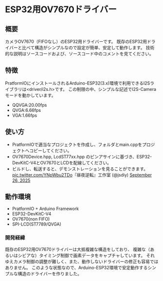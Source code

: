 # ESP32用OV7670ドライバー

## 概要
カメラOV7670（FIFOなし）のESP32用ドライバーです。
既存のESP32用ドライバーと比べて構造がシンプルなので設定が簡単、安定して動作します。
技術的な説明はソースコードおよび、ソースコード中のコメントを見てください。

## 特徴
PratformIOにインストールされるArduino-ESP32(3.x)環境で利用できるI2Sライブラリは<driver/i2s.h>です。
この制限の中、シンプルな記述でI2S-Cameraモードを動かしています。
- QQVGA:20.00fps
- QVGA:6.66fps
- VGA:1.66fps

## 使い方
- PratformIOで適当なプロジェクトを作成し、<lib>フォルダとmain.cppをプロジェクトへコピーしてください。
- OV7670Device.hpp, LcdST77xx.hpp のピンアサインに基づき、ESP32-DevKitC-V4とOV7670とLCDを配線してください。
- ビルドし、転送すると、デモンストレーションを見ることができます。
<a href="https://t.co/YNpWbu2TDo">pic.twitter.com/YNpWbu2TDo</a>『昼夜逆転』工作室 (@jsdiy)
<a href="https://twitter.com/jsdiy/status/1971547894042984603?ref_src=twsrc%5Etfw">September 26, 2025</a>

## 動作環境
- PratformIO + Arduino Framework
- ESP32-DevKitC-V4
- OV7670(non FIFO)
- SPI-LCD(ST7789/QVGA)

### 開発経緯
既存のESP32用OV7670ドライバーは大抵複雑な構造をしており、
複雑な（あるいはシビアな）タイミング制御で画素データをキャプチャしています。
それゆえカメラ制御の調整が難しく、また、動作しないドライバーの修正も容易ではありません。
このような状態なので、Arduino-ESP32環境で安定動作するシンプルな構造のドライバーを作りました。
